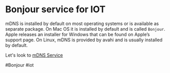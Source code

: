 # Bonjour service for IOT

mDNS is installed by default on most operating systems or is available as separate package. On Mac OS it is  installed by default and is called `Bonjour`. Apple releases an installer for Windows that can be found on Apple’s support page. On Linux, mDNS is provided by avahi and is usually installed by default.

Let's look to [mDNS Service](https://docs.espressif.com/projects/esp-idf/en/latest/api-reference/protocols/mdns.html)

#Bonjour  #iot 